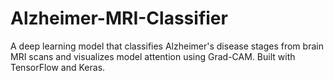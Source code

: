 # Alzheimer-MRI-Classifier
A deep learning model that classifies Alzheimer's disease stages from brain MRI scans and visualizes model attention using Grad-CAM. Built with TensorFlow and Keras.
